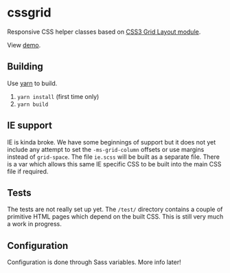 # cssgrid

Responsive CSS helper classes based on [CSS3 Grid Layout module](https://www.w3.org/TR/css-grid-1/).

View [demo](https://bordertech.github.io/cssgrid/demo).

## Building

Use [yarn](https://yarnpkg.com/) to build.

1. `yarn install` (first time only)
2. `yarn build`

## IE support

IE is kinda broke. We have some beginnings of support but it does not yet include any attempt to set the `-ms-grid-column` offsets or use margins instead of `grid-space`. The file `ie.scss` will be built as a separate file. There is a var which allows this same IE specific CSS to be built into the main CSS file if required.

## Tests

The tests are not really set up yet. The `/test/` directory contains a couple of primitive HTML pages which depend on the built CSS. This is still very much a work in progress.

## Configuration

Configuration is done through Sass variables. More info later!
